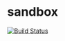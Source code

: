 # sandbox
[![Build Status](https://travis-ci.org/TeamEinhorn/sandbox.svg?branch=master)](https://travis-ci.org/TeamEinhorn/sandbox)

